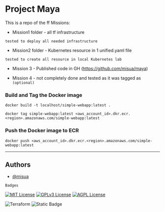 
# Project Maya

This is a repo of the ff Missions:

- Mission1 folder - all tf infrastructure

`tested to deploy all needed infrastructure`


- Mission2 folder - Kubernetes resource in 1 unified.yaml file

`tested to create all resource in local Kubernetes lab`


- Mission 3 - Published code in GH (https://github.com/misua/maya)


- Mission 4 - not completely done and tested as it was tagged as `(optional)`


### Build and Tag the Docker image
``docker build -t localhost/simple-webapp:latest .``

`docker tag simple-webapp:latest <aws_account_id>.dkr.ecr.<region>.amazonaws.com/simple-webapp:latest`

### Push the Docker image to ECR
`docker push <aws_account_id>.dkr.ecr.<region>.amazonaws.com/simple-webapp:latest`

---

## Authors

- [@misua](https://www.github.com/misua)



`Badges`


[![MIT License](https://img.shields.io/badge/License-MIT-green.svg)](https://choosealicense.com/licenses/mit/)
[![GPLv3 License](https://img.shields.io/badge/License-GPL%20v3-yellow.svg)](https://opensource.org/licenses/)
[![AGPL License](https://img.shields.io/badge/license-AGPL-blue.svg)](http://www.gnu.org/licenses/agpl-3.0)

![Terraform](https://img.shields.io/badge/terraform-%235835CC.svg?style=for-the-badge&logo=terraform&logoColor=white)
![Static Badge](https://img.shields.io/badge/Charles-Pogi-blue)



